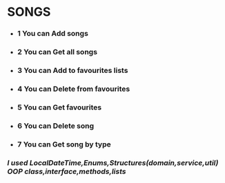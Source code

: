 
# SONGS
* ### 1 You can Add songs
* ### 2 You can Get all songs
* ### 3 You can  Add to favourites lists
* ### 4 You can Delete from favourites
* ### 5 You can Get favourites
* ### 6 You can Delete song
* ### 7 You can Get song by type

### _I used LocalDateTime,Enums,Structures(domain,service,util) OOP class,interface,methods,lists_